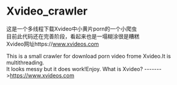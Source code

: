 # Xvideo_crawler  
这是一个多线程下载Xvideo中小黄片porn的一个小爬虫  
目前此代码还在完善阶段，看起来也是一塌糊涂很是糟糕  
Xvideo网址https://www.xvideos.com

This is a small crawler for download porn video frome Xvideo.It is multithreading.  
It looks messy but it does work!Enjoy.
What is Xvideo? ------->https://www.xvideos.com
